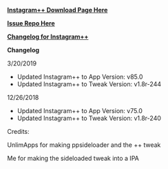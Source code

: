 
**[Instagram++ Download Page Here](https://github.com/JMccormick264/InstagramPP/releases)**

**[Issue Repo Here](https://github.com/eni9889/IG-PP-Issues)**

**[Changelog for Instagram++](https://beta.unlimapps.com/changes/com.unlimapps.gramplus)**

**Changelog**

3/20/2019

 - Updated Instagram++ to App Version: v85.0
 - Updated Instagram++ to Tweak Version: v1.8r-244

12/26/2018

 - Updated Instagram++ to App Version: v75.0
 - Updated Instagram++ to Tweak Version: v1.8r-240

Credits:

UnlimApps for making ppsideloader and the ++ tweak

Me for making the sideloaded tweak into a IPA
